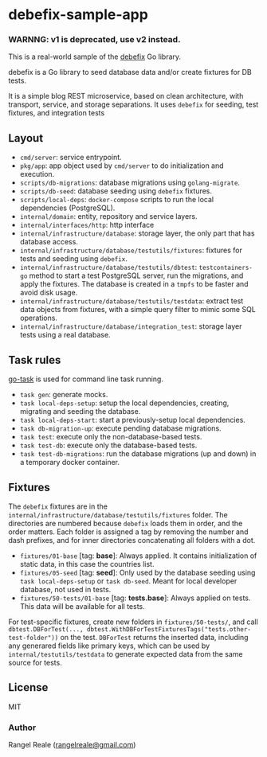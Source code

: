 # debefix-sample-app

### WARNNG: v1 is deprecated, use v2 instead.

This is a real-world sample of the [debefix](https://github.com/rrgmc/debefix) Go library.

debefix is a Go library to seed database data and/or create fixtures for DB tests.

It is a simple blog REST microservice, based on clean architecture, with transport, service, and 
storage separations. It uses `debefix` for seeding, test fixtures, and integration tests

## Layout

- `cmd/server`: service entrypoint.
- `pkg/app`: app object used by `cmd/server` to do initialization and execution.
- `scripts/db-migrations`: database migrations using `golang-migrate`.
- `scripts/db-seed`: database seeding using `debefix` fixtures.
- `scripts/local-deps`: `docker-compose` scripts to run the local dependencies (PostgreSQL).
- `internal/domain`: entity, repository and service layers.
- `internal/interfaces/http`: http interface
- `internal/infrastructure/database`: storage layer, the only part that has database access.
- `internal/infrastructure/database/testutils/fixtures`: fixtures for tests and seeding using `debefix`.
- `internal/infrastructure/database/testutils/dbtest`: `testcontainers-go` method to start a test PostgreSQL server, 
  run the migrations, and apply the fixtures. The database is created in a `tmpfs` to be faster and avoid disk usage.
- `internal/infrastructure/database/testutils/testdata`: extract test data objects from fixtures, with a simple query 
  filter to mimic some SQL operations.
- `internal/infrastructure/database/integration_test`: storage layer tests using a real database.

## Task rules

[go-task](https://github.com/go-task/task) is used for command line task running.

- `task gen`: generate mocks.
- `task local-deps-setup`: setup the local dependencies, creating, migrating and seeding the database.
- `task local-deps-start`: start a previously-setup local dependencies.
- `task db-migration-up`: execute pending database migrations.
- `task test`: execute only the non-database-based tests.
- `task test-db`: execute only the database-based tests.
- `task test-db-migrations`: run the database migrations (up and down) in a temporary docker container.

## Fixtures

The `debefix` fixtures are in the `internal/infrastructure/database/testutils/fixtures` folder. The directories are numbered because
`debefix` loads them in order, and the order matters. Each folder is assigned a tag by removing the number and
dash prefixes, and for inner directories concatenating all folders with a dot.

- `fixtures/01-base` [tag: **base**]: Always applied. It contains initialization of static data, in this case the countries list.
- `fixtures/05-seed` [tag: **seed**]: Only used by the database seeding using `task local-deps-setup` or `task db-seed`. 
  Meant for local developer database, not used in tests.
- `fixtures/50-tests/01-base` [tag: **tests.base**]: Always applied on tests. This data will be available for all tests.

For test-specific fixtures, create new folders in `fixtures/50-tests/`, and call 
`dbtest.DBForTest(..., dbtest.WithDBForTestFixturesTags("tests.other-test-folder"))` on the test. `DBForTest` returns
the inserted data, including any generared fields like primary keys, which can be used by `internal/testutils/testdata`
to generate expected data from the same source for tests.

## License

MIT

### Author

Rangel Reale (rangelreale@gmail.com)
